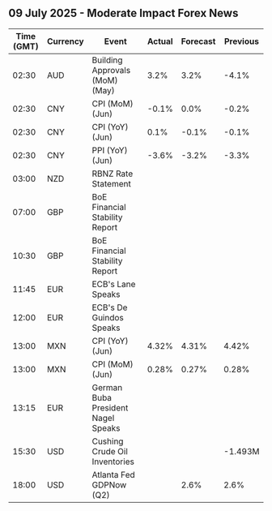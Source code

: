 ## 09 July 2025 - Moderate Impact Forex News

| Time (GMT) | Currency | Event | Actual | Forecast | Previous |
|------|----------|-------|--------|----------|----------|
| 02:30 | AUD | Building Approvals (MoM) (May) | 3.2% | 3.2% | -4.1% |
| 02:30 | CNY | CPI (MoM) (Jun) | -0.1% | 0.0% | -0.2% |
| 02:30 | CNY | CPI (YoY) (Jun) | 0.1% | -0.1% | -0.1% |
| 02:30 | CNY | PPI (YoY) (Jun) | -3.6% | -3.2% | -3.3% |
| 03:00 | NZD | RBNZ Rate Statement |  |  |  |
| 07:00 | GBP | BoE Financial Stability Report |  |  |  |
| 10:30 | GBP | BoE Financial Stability Report |  |  |  |
| 11:45 | EUR | ECB's Lane Speaks |  |  |  |
| 12:00 | EUR | ECB's De Guindos Speaks |  |  |  |
| 13:00 | MXN | CPI (YoY) (Jun) | 4.32% | 4.31% | 4.42% |
| 13:00 | MXN | CPI (MoM) (Jun) | 0.28% | 0.27% | 0.28% |
| 13:15 | EUR | German Buba President Nagel Speaks |  |  |  |
| 15:30 | USD | Cushing Crude Oil Inventories |  |  | -1.493M |
| 18:00 | USD | Atlanta Fed GDPNow (Q2) |  | 2.6% | 2.6% |
